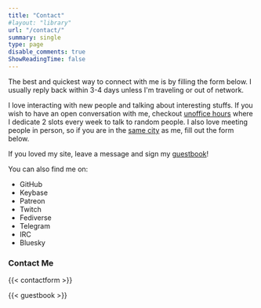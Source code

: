 ```yaml
---
title: "Contact"
#layout: "library"
url: "/contact/"
summary: single
type: page
disable_comments: true
ShowReadingTime: false
---
```


The best and quickest way to connect with me is by filling the form below. I usually reply back within 3-4 days unless I'm traveling or out of network.

I love interacting with new people and talking about interesting stuffs. If you wish to have an open conversation with me, checkout [unoffice hours](/unoffice-hours) where I dedicate 2 slots every week to talk to random people. I also love meeting people in person, so if you are in the [same city](/now) as me, fill out the form below. 

If you loved my site, leave a message and sign my [guestbook](/guestbook)!



You can also find me on:

- GitHub
- Keybase
- Patreon
- Twitch
- Fediverse
- Telegram
- IRC
- Bluesky



### Contact Me

{{< contactform >}}

{{< guestbook >}}

